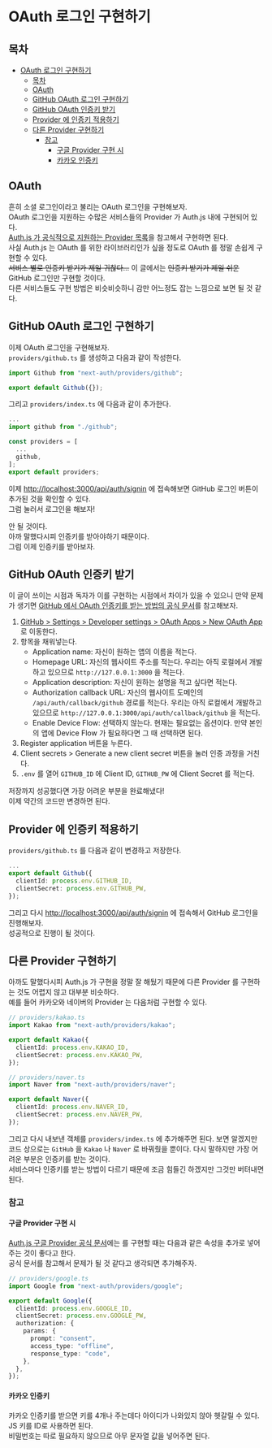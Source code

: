 # OAuth 로그인 구현하기

## 목차

- [OAuth 로그인 구현하기](#oauth-로그인-구현하기)
  - [목차](#목차)
  - [OAuth](#oauth)
  - [GitHub OAuth 로그인 구현하기](#github-oauth-로그인-구현하기)
  - [GitHub OAuth 인증키 받기](#github-oauth-인증키-받기)
  - [Provider 에 인증키 적용하기](#provider-에-인증키-적용하기)
  - [다른 Provider 구현하기](#다른-provider-구현하기)
    - [참고](#참고)
      - [구글 Provider 구현 시](#구글-provider-구현-시)
      - [카카오 인증키](#카카오-인증키)

## OAuth

흔히 소셜 로그인이라고 불리는 OAuth 로그인을 구현해보자.  
OAuth 로그인을 지원하는 수많은 서비스들의 Provider 가 Auth.js 내에 구현되어 있다.  
[Auth.js 가 공식적으로 지원하는 Provider 목록](https://authjs.dev/getting-started/providers)을 참고해서 구현하면 된다.  
사실 Auth.js 는 OAuth 를 위한 라이브러리인가 싶을 정도로 OAuth 를 정말 손쉽게 구현할 수 있다.  
~~서비스 별로 인증키 받기가 제일 귀찮다...~~
이 글에서는 ~~인증키 받기가 제일 쉬운~~ GitHub 로그인만 구현할 것이다.  
다른 서비스들도 구현 방법은 비슷비슷하니 감만 어느정도 잡는 느낌으로 보면 될 것 같다.

## GitHub OAuth 로그인 구현하기

이제 OAuth 로그인을 구현해보자.  
`providers/github.ts` 를 생성하고 다음과 같이 작성한다.

```ts
import Github from "next-auth/providers/github";

export default Github({});
```

그리고 `providers/index.ts` 에 다음과 같이 추가한다.

```ts
...
import github from "./github";

const providers = [
  ...
  github,
];
export default providers;
```

이제 [http://localhost:3000/api/auth/signin](http://localhost:3000/api/auth/signin) 에 접속해보면 GitHub 로그인 버튼이 추가된 것을 확인할 수 있다.  
그럼 눌러서 로그인을 해보자!

안 될 것이다.  
아까 말했다시피 인증키를 받아야하기 때문이다.  
그럼 이제 인증키를 받아보자.

## GitHub OAuth 인증키 받기

이 글이 쓰이는 시점과 독자가 이를 구현하는 시점에서 차이가 있을 수 있으니 만약 문제가 생기면 [GitHub 에서 OAuth 인증키를 받는 방법의 공식 문서](https://docs.github.com/en/apps/oauth-apps/building-oauth-apps/creating-an-oauth-app)를 참고해보자.

1. [GitHub > Settings > Developer settings > OAuth Apps > New OAuth App](https://github.com/settings/applications/new) 로 이동한다.
2. 항목을 채워넣는다.
   - Application name: 자신이 원하는 앱의 이름을 적는다.
   - Homepage URL: 자신의 웹사이트 주소를 적는다. 우리는 아직 로컬에서 개발하고 있으므로 `http://127.0.0.1:3000` 을 적는다.
   - Application description: 자신이 원하는 설명을 적고 싶다면 적는다.
   - Authorization callback URL: 자신의 웹사이트 도메인의 `/api/auth/callback/github` 경로를 적는다. 우리는 아직 로컬에서 개발하고 있으므로 `http://127.0.0.1:3000/api/auth/callback/github` 을 적는다.
   - Enable Device Flow: 선택하지 않는다. 현재는 필요없는 옵션이다. 만약 본인의 앱에 Device Flow 가 필요하다면 그 때 선택하면 된다.
3. Register application 버튼을 누른다.
4. Client secrets > Generate a new client secret 버튼을 눌러 인증 과정을 거친다.
5. `.env` 를 열어 `GITHUB_ID` 에 Client ID, `GITHUB_PW` 에 Client Secret 를 적는다.

저장까지 성공했다면 가장 어려운 부분을 완료해냈다!  
이제 약간의 코드만 변경하면 된다.

## Provider 에 인증키 적용하기

`providers/github.ts` 를 다음과 같이 변경하고 저장한다.

```ts
...
export default Github({
  clientId: process.env.GITHUB_ID,
  clientSecret: process.env.GITHUB_PW,
});
```

그리고 다시 [http://localhost:3000/api/auth/signin](http://localhost:3000/api/auth/signin) 에 접속해서 GitHub 로그인을 진행해보자.  
성공적으로 진행이 될 것이다.

## 다른 Provider 구현하기

아까도 말했다시피 Auth.js 가 구현을 정말 잘 해뒀기 때문에 다른 Provider 를 구현하는 것도 어렵지 않고 대부분 비슷하다.  
예를 들어 카카오와 네이버의 Provider 는 다음처럼 구현할 수 있다.

```ts
// providers/kakao.ts
import Kakao from "next-auth/providers/kakao";

export default Kakao({
  clientId: process.env.KAKAO_ID,
  clientSecret: process.env.KAKAO_PW,
});
```

```ts
// providers/naver.ts
import Naver from "next-auth/providers/naver";

export default Naver({
  clientId: process.env.NAVER_ID,
  clientSecret: process.env.NAVER_PW,
});
```

그리고 다시 내보낸 객체를 `providers/index.ts` 에 추가해주면 된다.
보면 알겠지만 코드 상으로는 `GitHub` 을 `Kakao` 나 `Naver` 로 바꿔줬을 뿐이다.
다시 말하지만 가장 어려운 부분은 인증키를 받는 것이다.  
서비스마다 인증키를 받는 방법이 다르기 때문에 조금 힘들긴 하겠지만 그것만 버텨내면 된다.

### 참고

#### 구글 Provider 구현 시

[Auth.js 구글 Provider 공식 문서](https://authjs.dev/reference/core/providers/google#notes)에는 를 구현할 때는 다음과 같은 속성을 추가로 넣어주는 것이 좋다고 한다.  
공식 문서를 참고해서 문제가 될 것 같다고 생각되면 추가해주자.

```ts
// providers/google.ts
import Google from "next-auth/providers/google";

export default Google({
  clientId: process.env.GOOGLE_ID,
  clientSecret: process.env.GOOGLE_PW,
  authorization: {
    params: {
      prompt: "consent",
      access_type: "offline",
      response_type: "code",
    },
  },
});
```

#### 카카오 인증키

카카오 인증키를 받으면 키를 4개나 주는데다 아이디가 나와있지 않아 헷갈릴 수 있다.  
JS 키를 ID로 사용하면 된다.  
비밀번호는 따로 필요하지 않으므로 아무 문자열 값을 넣어주면 된다.
